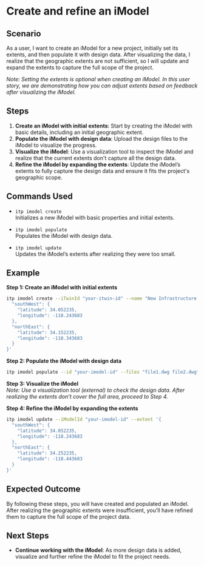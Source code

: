 # Create and refine an iModel

## Scenario

As a user, I want to create an iModel for a new project, initially set its extents, and then populate it with design data. After visualizing the data, I realize that the geographic extents are not sufficient, so I will update and expand the extents to capture the full scope of the project.

*Note: Setting the extents is optional when creating an iModel. In this user story, we are demonstrating how you can adjust extents based on feedback after visualizing the iModel.*

## Steps

1. **Create an iModel with initial extents**: Start by creating the iModel with basic details, including an initial geographic extent.
2. **Populate the iModel with design data**: Upload the design files to the iModel to visualize the progress.
3. **Visualize the iModel**: Use a visualization tool to inspect the iModel and realize that the current extents don't capture all the design data.
4. **Refine the iModel by expanding the extents**: Update the iModel’s extents to fully capture the design data and ensure it fits the project's geographic scope.

## Commands Used

- `itp imodel create`  
  Initializes a new iModel with basic properties and initial extents.

- `itp imodel populate`  
  Populates the iModel with design data.

- `itp imodel update`  
  Updates the iModel’s extents after realizing they were too small.

## Example

**Step 1: Create an iModel with initial extents**
```bash
itp imodel create --iTwinId "your-itwin-id" --name "New Infrastructure Project" --extent '{
  "southWest": {
    "latitude": 34.052235,
    "longitude": -118.243683
  },
  "northEast": {
    "latitude": 34.152235,
    "longitude": -118.343683
  }
}'
```

**Step 2: Populate the iModel with design data**
```bash
itp imodel populate --id "your-imodel-id" --files "file1.dwg file2.dwg" --connectorTypes "DWG"
```

**Step 3: Visualize the iModel**  
_Note: Use a visualization tool (external) to check the design data. After realizing the extents don’t cover the full area, proceed to Step 4._

**Step 4: Refine the iModel by expanding the extents**
```bash
itp imodel update --iModelId "your-imodel-id" --extent '{
  "southWest": {
    "latitude": 34.052235,
    "longitude": -118.243683
  },
  "northEast": {
    "latitude": 34.252235,
    "longitude": -118.443683
  }
}'
```

## Expected Outcome

By following these steps, you will have created and populated an iModel. After realizing the geographic extents were insufficient, you’ll have refined them to capture the full scope of the project data.

## Next Steps

- **Continue working with the iModel**: As more design data is added, visualize and further refine the iModel to fit the project needs.

